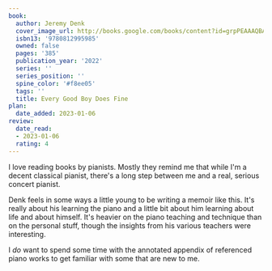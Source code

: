 ```yaml
---
book:
  author: Jeremy Denk
  cover_image_url: http://books.google.com/books/content?id=grpPEAAAQBAJ&printsec=frontcover&img=1&zoom=1&edge=curl&source=gbs_api
  isbn13: '9780812995985'
  owned: false
  pages: '385'
  publication_year: '2022'
  series: ''
  series_position: ''
  spine_color: '#f8ee05'
  tags: ''
  title: Every Good Boy Does Fine
plan:
  date_added: 2023-01-06
review:
  date_read:
  - 2023-01-06
  rating: 4
---
```


I love reading books by pianists. Mostly they remind me that while I'm a decent classical pianist, there's a long step between me and a real, serious concert pianist. 

Denk feels in some ways a little young to be writing a memoir like this. It's really about his learning the piano and a little bit about him learning about life and about himself. It's heavier on the piano teaching and technique than on the personal stuff, though the insights from his various teachers were interesting. 

I _do_ want to spend some time with the annotated appendix of referenced piano works to get familiar with some that are new to me.
